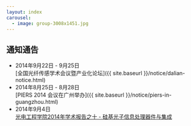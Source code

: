 ```yaml
---
layout: index
carousel: 
  - image: group-3008x1451.jpg
---
```


通知通告
------------------------

+ 2014年9月22日 - 9月25日<br> 
  [全国光纤传感学术会议暨产业化论坛]({{ site.baseurl }}/notice/dalian-notice.html)
+ 2014年8月25日 - 8月28日<br>
  [PIERS 2014 会议在广州举办]({{ site.baseurl }}/notice/piers-in-guangzhou.html)
+ 2014年9月4日<br>
  [光电工程学院2014年学术报告之十 - 硅基光子信息处理器件与集成](http://www.szu.edu.cn/board/view.asp?id=282248)

